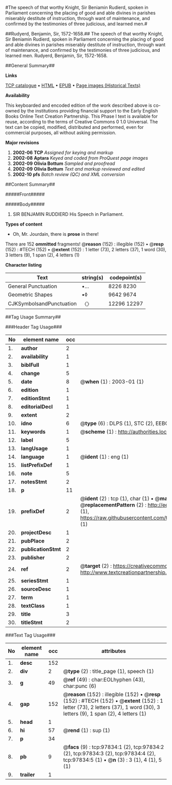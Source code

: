 #The speech of that worthy Knight, Sir Beniamin Rudierd, spoken in Parliament concerning the placing of good and able divines in parishes miserably destitute of instruction, through want of maintenance, and confirmed by the testimonies of three judicious, and learned men.#

##Rudyerd, Benjamin, Sir, 1572-1658.##
The speech of that worthy Knight, Sir Beniamin Rudierd, spoken in Parliament concerning the placing of good and able divines in parishes miserably destitute of instruction, through want of maintenance, and confirmed by the testimonies of three judicious, and learned men.
Rudyerd, Benjamin, Sir, 1572-1658.

##General Summary##

**Links**

[TCP catalogue](http://www.ota.ox.ac.uk/tcp/)  • 
[HTML](http://tei.it.ox.ac.uk/tcp/Texts-HTML/free/A57/A57837.html)  • 
[EPUB](http://tei.it.ox.ac.uk/tcp/Texts-EPUB/free/A57/A57837.epub) • 
[Page images (Historical Texts)](https://data.historicaltexts.jisc.ac.uk/view?pubId=eebo-13127061e&pageId=eebo-13127061e-97834-1)

**Availability**

This keyboarded and encoded edition of the
	       work described above is co-owned by the institutions
	       providing financial support to the Early English Books
	       Online Text Creation Partnership. This Phase I text is
	       available for reuse, according to the terms of Creative
	       Commons 0 1.0 Universal. The text can be copied,
	       modified, distributed and performed, even for
	       commercial purposes, all without asking permission.

**Major revisions**

1. __2002-06__ __TCP__ *Assigned for keying and markup*
1. __2002-08__ __Aptara__ *Keyed and coded from ProQuest page images*
1. __2002-09__ __Olivia Bottum__ *Sampled and proofread*
1. __2002-09__ __Olivia Bottum__ *Text and markup reviewed and edited*
1. __2002-10__ __pfs__ *Batch review (QC) and XML conversion*

##Content Summary##

#####Front#####

#####Body#####

1. SIR BENJAMIN RUDDIERD
His Speech in Parliament.

**Types of content**

  * Oh, Mr. Jourdain, there is **prose** in there!

There are 152 **ommitted** fragments! 
 @__reason__ (152) : illegible (152)  •  @__resp__ (152) : #TECH (152)  •  @__extent__ (152) : 1 letter (73), 2 letters (37), 1 word (30), 3 letters (9), 1 span (2), 4 letters (1)

**Character listing**


|Text|string(s)|codepoint(s)|
|---|---|---|
|General Punctuation|•…|8226 8230|
|Geometric Shapes|▪◊|9642 9674|
|CJKSymbolsandPunctuation|〈〉|12296 12297|

##Tag Usage Summary##

###Header Tag Usage###

|No|element name|occ|attributes|
|---|---|---|---|
|1.|__author__|2||
|2.|__availability__|1||
|3.|__biblFull__|1||
|4.|__change__|5||
|5.|__date__|8| @__when__ (1) : 2003-01 (1)|
|6.|__edition__|1||
|7.|__editionStmt__|1||
|8.|__editorialDecl__|1||
|9.|__extent__|2||
|10.|__idno__|6| @__type__ (6) : DLPS (1), STC (2), EEBO-CITATION (1), OCLC (1), VID (1)|
|11.|__keywords__|1| @__scheme__ (1) : http://authorities.loc.gov/ (1)|
|12.|__label__|5||
|13.|__langUsage__|1||
|14.|__language__|1| @__ident__ (1) : eng (1)|
|15.|__listPrefixDef__|1||
|16.|__note__|5||
|17.|__notesStmt__|2||
|18.|__p__|11||
|19.|__prefixDef__|2| @__ident__ (2) : tcp (1), char (1)  •  @__matchPattern__ (2) : ([0-9\-]+):([0-9IVX]+) (1), (.+) (1)  •  @__replacementPattern__ (2) : http://eebo.chadwyck.com/downloadtiff?vid=$1&page=$2 (1), https://raw.githubusercontent.com/textcreationpartnership/Texts/master/tcpchars.xml#$1 (1)|
|20.|__projectDesc__|1||
|21.|__pubPlace__|2||
|22.|__publicationStmt__|2||
|23.|__publisher__|2||
|24.|__ref__|2| @__target__ (2) : https://creativecommons.org/publicdomain/zero/1.0/ (1), http://www.textcreationpartnership.org/docs/. (1)|
|25.|__seriesStmt__|1||
|26.|__sourceDesc__|1||
|27.|__term__|1||
|28.|__textClass__|1||
|29.|__title__|3||
|30.|__titleStmt__|2||


###Text Tag Usage###

|No|element name|occ|attributes|
|---|---|---|---|
|1.|__desc__|152||
|2.|__div__|2| @__type__ (2) : title_page (1), speech (1)|
|3.|__g__|49| @__ref__ (49) : char:EOLhyphen (43), char:punc (6)|
|4.|__gap__|152| @__reason__ (152) : illegible (152)  •  @__resp__ (152) : #TECH (152)  •  @__extent__ (152) : 1 letter (73), 2 letters (37), 1 word (30), 3 letters (9), 1 span (2), 4 letters (1)|
|5.|__head__|1||
|6.|__hi__|57| @__rend__ (1) : sup (1)|
|7.|__p__|34||
|8.|__pb__|9| @__facs__ (9) : tcp:97834:1 (2), tcp:97834:2 (2), tcp:97834:3 (2), tcp:97834:4 (2), tcp:97834:5 (1)  •  @__n__ (3) : 3 (1), 4 (1), 5 (1)|
|9.|__trailer__|1||
